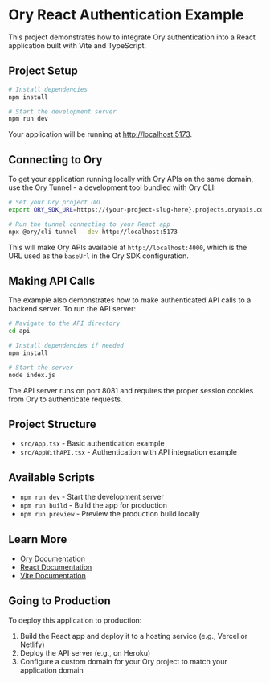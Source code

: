 # Ory React Authentication Example

This project demonstrates how to integrate Ory authentication into a React application built with Vite and TypeScript.

## Project Setup

```bash
# Install dependencies
npm install

# Start the development server
npm run dev
```

Your application will be running at [http://localhost:5173](http://localhost:5173).

## Connecting to Ory

To get your application running locally with Ory APIs on the same domain, use the Ory Tunnel - a development tool bundled with Ory CLI:

```bash
# Set your Ory project URL
export ORY_SDK_URL=https://{your-project-slug-here}.projects.oryapis.com

# Run the tunnel connecting to your React app
npx @ory/cli tunnel --dev http://localhost:5173
```

This will make Ory APIs available at `http://localhost:4000`, which is the URL used as the `baseUrl` in the Ory SDK configuration.

## Making API Calls

The example also demonstrates how to make authenticated API calls to a backend server. To run the API server:

```bash
# Navigate to the API directory
cd api

# Install dependencies if needed
npm install

# Start the server
node index.js
```

The API server runs on port 8081 and requires the proper session cookies from Ory to authenticate requests.

## Project Structure

- `src/App.tsx` - Basic authentication example
- `src/AppWithAPI.tsx` - Authentication with API integration example

## Available Scripts

- `npm run dev` - Start the development server
- `npm run build` - Build the app for production
- `npm run preview` - Preview the production build locally

## Learn More

- [Ory Documentation](https://www.ory.sh/docs)
- [React Documentation](https://reactjs.org/)
- [Vite Documentation](https://vitejs.dev/)

## Going to Production

To deploy this application to production:

1. Build the React app and deploy it to a hosting service (e.g., Vercel or Netlify)
2. Deploy the API server (e.g., on Heroku)
3. Configure a custom domain for your Ory project to match your application domain